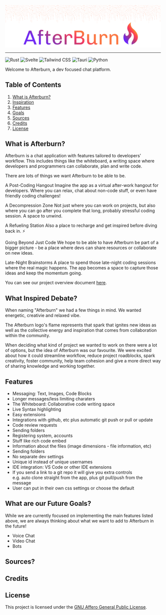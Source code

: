 <p align="center">
  <img src="https://github.com/Afterburn-Connect/.github/blob/main/assets/afterburn-readme-header.png?raw=true" width="auto" alt="afterburn-connect"/>
</p>

---

![Rust](https://img.shields.io/badge/-Rust-7029f3?style=for-the-badge&logoColor=white&logo=rust&color=7029f3)
![Svelte](https://img.shields.io/badge/-Svelte-9435a7?style=for-the-badge&logoColor=white&logo=svelte&color=9435a7)
![Tailwind CSS](https://img.shields.io/badge/-Tailwind_CSS-c13a78?style=for-the-badge&logoColor=white&logo=tailwindcss&color=c13a78)
![Tauri](https://img.shields.io/badge/-Tauri-f63c63?style=for-the-badge&logoColor=white&logo=tauri&color=f63c63)
![Python](https://img.shields.io/badge/-Python-fb7641?style=for-the-badge&logoColor=white&logo=python&color=fb7641)

Welcome to Afterburn, a dev focused chat platform.

## Table of Contents
1.  [What is Afterburn?](#description)
2.  [Inspiration](#inspiration)
3.  [Features](#features)
4.  [Goals](#goals)
5.  [Sources](#sources)
6.  [Credits](#credits)
7.  [License](#license)

## <a name="description"> What is Afterburn? </a>

Afterburn is a chat application with features tailored to developers' workflow. This includes things like the whiteboard, a writing space where developers and programmers can collaborate, plan and write code.

There are lots of things we want Afterburn to be able to be.

A Post-Coding Hangout
Imagine the app as a virtual after-work hangout for developers. Where you can relax, chat about non-code stuff, or even have friendly coding challenges!

A Decompression Zone
Not just where you can work on projects, but also where you can go after you complete that long, probably stressful coding session. A space to unwind.

A Refueling Station
Also a place to recharge and get inspired before diving back in. ⚡️

Going Beyond Just Code
We hope to be able to have Afterburn be part of a bigger picture - be a place where devs can share resources or collaborate on new ideas.

Late-Night Brainstorms
A place to spend those late-night coding sessions where the real magic happens. The app becomes a space to capture those ideas and keep the momentum going.

You can see our project overview document [here](https://github.com/Afterburn-Connect/.github/blob/main/assets/afterburn-project-overview.pdf").

## <a name="inspiration"> What Inspired Debate? </a>

When naming "Afterburn" we had a few things in mind. We wanted energetic, creativie and relaxed vibe.

The Afterburn logo's flame represents that spark that ignites new ideas as well as the collective energy and inspiration that comes from collaboration within the community.

When deciding what kind of project we wanted to work on there were a lot of options, but the idea of Afterburn was our favourite. We were excited about how it could streamline workflow, reduce project roadblocks, spark creativity, foster community, help team cohesion and give a more direct way of sharing knowledge and working together.


## <a name="features"> Features </a>

- Messaging: Text, Images, Code Blocks
- Longer messages/less limiting charaters
- The Whiteboard: Collaborative code writing space
- Live Syntax highlighting 
- Easy extensions 
- Integrations with github, etc plus automatic git push or pull or update
- Code review requests
- Sending folders
- Registering system, accounts
- Stuff like rich code embed 
- Information about the files (image dimensions - file information, etc) 
- Sending folders 
- No separate dev settings 
- Unique id instead of unique usernames
- IDE integration: VS Code or other IDE extensions 
- If you send a link to a git repo it will give you extra controls <br>
    e.g. auto clone straight from the app, plus git pull/push from the message 
- User can put in their own css settings or choose the default

## <a name="goals"> What are our Future Goals? </a>

While we are currently focused on implementing the main features listed above, we are always thinking about what we want to add to Afterburn in the future!

- Voice Chat
- Video Chat
- Bots

## <a name="sources"> Sources? </a>

## <a name="credits"> Credits </a>

## <a name="license"> License </a>
This project is licensed under the [GNU Affero General Public License](https://opensource.org/license/agpl-v3).
